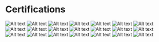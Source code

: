 # Certifications

<img src="https://github.com/software-shoaib/Certifications/blob/main/certificate%20of%20DATA%20VISUALIZATIONS%20USING%20PYTHON.jpg" alt="Alt text" title="Optional title">
<img src="https://github.com/software-shoaib/Certifications/blob/main/IBM%20cerificate%20Through%20Coursera%20Data%20Analysis%20with%20Python.jpg" alt="Alt text" title="Optional title">
<img src="https://github.com/software-shoaib/Certifications/blob/main/DATABASE%20AND%20SQL.jpg" alt="Alt text" title="Optional title">
<img src="https://github.com/software-shoaib/Certifications/blob/main/Python%20Project%20for%20Data%20Science%20cert.jpg" alt="Alt text" title="Optional title">
<img src="https://github.com/software-shoaib/Certifications/blob/main/IBM%20CERTIFICATE%20OF%20Python%20for%20Data%20Science%2C%20AI%20%26%20Development.jpg" alt="Alt text" title="Optional title">
<img src="https://github.com/software-shoaib/Certifications/blob/main/IBM%20COURSE%20OF%20Data%20Visualization%20and%20Dashboards%20with%20Excel%20and.jpg" alt="Alt text" title="Optional title">
<img src="https://github.com/software-shoaib/Certifications/blob/main/IBM%20CERTFICATE%20EXCEL%20FOR%20DATA%20ANALYSIS.jpg" alt="Alt text" title="Optional title">
<img src="https://github.com/software-shoaib/Certifications/blob/main/IBM%20DATA%20ANALYTICS%20ESSENTIALS.jpg" alt="Alt text" title="Optional title">

<img src="https://github.com/software-shoaib/Certifications/blob/main/Kaggle%20Intro%20to%20Programming%20Certifiacate.png" alt="Alt text" title="Optional title">
<img src="https://github.com/software-shoaib/Certifications/blob/main/JAVA%20PROGRAMMING.jpg" alt="Alt text" title="Optional title">

<img src="https://github.com/software-shoaib/Certifications/blob/main/COMPLETION_CERTIFICATE_GDSC_KIET_POWER%20_BI_BOOTCAMP_23.jpg" alt="Alt text" title="Optional title">
<img src="https://github.com/software-shoaib/Certifications/blob/main/MLSA%20Git%20%26%20GitHub.jpg" alt="Alt text" title="Optional title">
<img src="https://github.com/software-shoaib/Certifications/blob/main/Cyber%20security.jfif" alt="Alt text" title="Optional title">

<img src="https://github.com/software-shoaib/Certifications/blob/main/GDSC%20TECH%20CONNECT%202023.jpg" alt="Alt text" title="Optional title">
<img src="https://github.com/software-shoaib/Certifications/blob/main/GDSC%20tech%20blade%201.0%20.jfif" alt="Alt text" title="Optional title">


<img src="https://github.com/software-shoaib/Certifications/blob/main/BIG%20DATA%20AND%20AI.jpg" alt="Alt text" title="Optional title">
<img src="https://github.com/software-shoaib/Certifications/blob/main/Microsoft%20Learn%20AI%20Skills%20Challenge%20-%20Certificate%20of%20completion-%20EN-US.jpg" alt="Alt text" title="Optional title">
<img src="https://github.com/software-shoaib/Certifications/blob/main/Microsoft%20Certificate%20Of%20Create%20machine%20learning%20models.jpg" alt="Alt text" title="Optional title">
<img src="https://github.com/software-shoaib/Certifications/blob/main/Microsoft%20Certificate%20Of%20Get%20started%20with%20AI%20on%20Azure.jpg" alt="Alt text" title="Optional title">
<img src="https://github.com/software-shoaib/Certifications/blob/main/Microsoft%20Certificate%20Of%20Refine%20and%20test%20machine%20learning%20models.jpg" alt="Alt text" title="Optional title">
<img src="https://github.com/software-shoaib/Certifications/blob/main/ethical%20hacking.jfif" alt="Alt text" title="Optional title">





